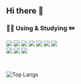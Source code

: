 ## Hi there 👋

### 👩‍💻 Using & Studying ✏️

<img src="https://img.shields.io/badge/HTML-E34F26?style=for-the-badge&logo=html5&logoColor=white"> <img src="https://img.shields.io/badge/CSS-1572B6?style=for-the-badge&logo=css3&logoColor=white"> <img src="https://img.shields.io/badge/JAVASCRIPT-F7DF1E?style=for-the-badge&logo=javascript&logoColor=white"> <img src="https://img.shields.io/badge/REACT-61DAFB?style=for-the-badge&logo=react&logoColor=white"> <img src="https://img.shields.io/badge/SASS-CC6699?style=for-the-badge&logo=Sass&logoColor=white"> <img src="https://img.shields.io/badge/TYPESCRIPT-3178C6?style=for-the-badge&logo=typescript&logoColor=white"> <img src="https://img.shields.io/badge/styled--components-DB7093?style=for-the-badge&logo=styledcomponents&logoColor=white"> 
<br>
<img src="https://img.shields.io/badge/Next.js-000000?style=for-the-badge&logo=next.js&logoColor=white"> <img src="https://img.shields.io/badge/tailwindcss-06B6D4?style=for-the-badge&logo=tailwindcss&logoColor=white"> <img src="https://img.shields.io/badge/github-181717?style=for-the-badge&logo=github&logoColor=white">

<br>

![Top Langs](https://github-readme-stats.vercel.app/api/top-langs/?username=areumH&layout=compact)

